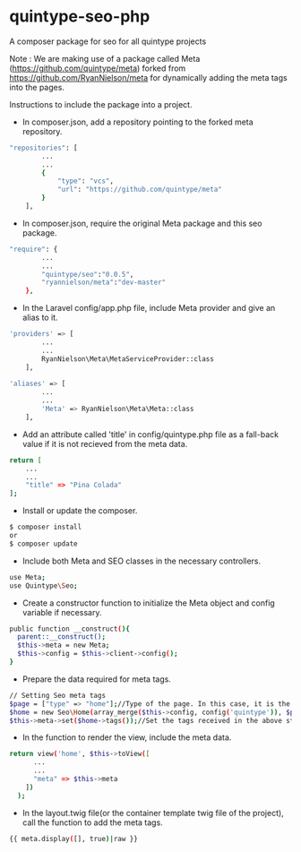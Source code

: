 # quintype-seo-php
A composer package for seo for all quintype projects

Note : We are making use of a package called Meta (https://github.com/quintype/meta) forked from https://github.com/RyanNielson/meta for dynamically adding the meta tags into the pages.

Instructions to include the package into a project.

* In composer.json, add a repository pointing to the forked meta repository.
```sh
"repositories": [
        ...
        ...
        {
            "type": "vcs",
            "url": "https://github.com/quintype/meta"
        }
    ],
```

* In composer.json, require the original Meta package and this seo package.
```sh
"require": {
        ...
        ...
        "quintype/seo":"0.0.5",
        "ryannielson/meta":"dev-master"
    },
```
* In the Laravel config/app.php file, include Meta provider and give an alias to it.
```sh
'providers' => [
        ...
        ...
        RyanNielson\Meta\MetaServiceProvider::class
    ],
    
'aliases' => [
        ...
        ...
        'Meta' => RyanNielson\Meta\Meta::class
    ],
```

* Add an attribute called 'title' in config/quintype.php file as a fall-back value if it is not recieved from the meta data.
```sh
return [
    ...
    ...
    "title" => "Pina Colada"
];
```

* Install or update the composer.
```sh
$ composer install
or
$ composer update
```
* Include both Meta and SEO classes in the necessary controllers.
```sh
use Meta;
use Quintype\Seo;
```
* Create a constructor function to initialize the Meta object and config variable if necessary.
```sh
public function __construct(){
  parent::__construct();
  $this->meta = new Meta;
  $this->config = $this->client->config();
}
```
* Prepare the data required for meta tags.
```sh
// Setting Seo meta tags
$page = ["type" => "home"];//Type of the page. In this case, it is the home page.
$home = new Seo\Home(array_merge($this->config, config('quintype')), $page["type"]);//Since it is the home page, initialize the Home object.
$this->meta->set($home->tags());//Set the tags received in the above step.
```

* In the function to render the view, include the meta data.
```sh
return view('home', $this->toView([
      ...
      ...
      "meta" => $this->meta
    ])
  );
```

* In the layout.twig file(or the container template twig file of the project), call the function to add the meta tags.
```sh
{{ meta.display([], true)|raw }}
```
